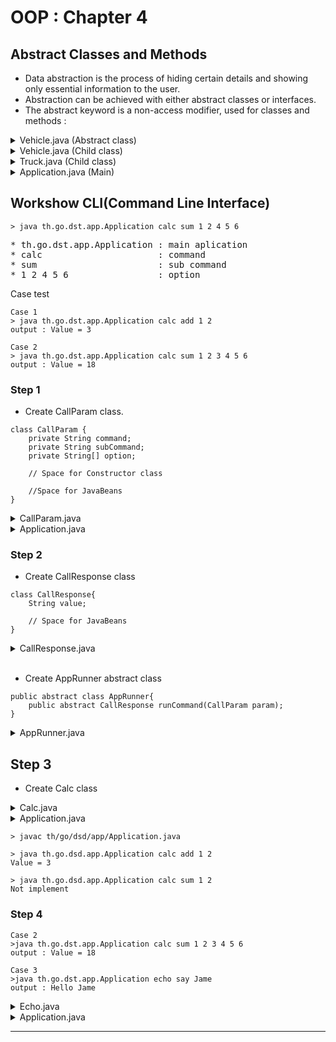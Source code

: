 # OOP : Chapter 4

## Abstract Classes and Methods
- Data abstraction is the process of hiding certain details and showing only essential information to the user.
- Abstraction can be achieved with either abstract classes or interfaces.
- The abstract keyword is a non-access modifier, used for classes and methods :

<details>
<summary>Vehicle.java (Abstract class)</summary>

```
package th.go.dsd.util;

public abstract class Vehicle {                 //  abstract class
    protected String brand = "Ford";            

    //  abstract method
    abstract public String getInfo();                  
    abstract public String sayHi();
}
```
</details>

<details>
<summary>Vehicle.java (Child class)</summary>

```
package th.go.dsd.util;

public class Car extends Vehicle {          // exteds
    private String modelName = "Mustang";

    public String getInfo(){                // <--
        return this.modelName;
    }

    public String sayHi(){
        return "Hello";
    }
}
```
</details>

<details>
<summary>Truck.java (Child class)</summary>

```
package th.go.dsd.util;

public class Truck extends Vehicle{
    // @Override is inotation
    @Override
    public String getInfo() {
        return "Hino";
    }

    @Override
    public String sayHi() {
        return "Hi from my truck";
    }
    
}
```
</details>

<details>
<summary>Application.java (Main)</summary>

```
package th.go.dsd.app;

import java.util.ArrayList;
import java.util.List;

import th.go.dsd.util.Car;
import th.go.dsd.util.Truck;
import th.go.dsd.util.Vehicle;

public class Application {
    public static void main(String[] args) {
        List<Vehicle> ver = new ArrayList<>();  // List<Car> ver --> List<Vehicle> ver
        
        Vehicle myCar = new Car();          //  Can use Vehicle myCar = new Car(); , But can't new Vehicle(); , Because It's abstract class
        // System.out.println(myCar.getInfo());
        Truck myTruck = new Truck();

        ver.add(myCar);
        ver.add(myTruck);

        showInfo(ver);
    }

    static void showInfo(List<Vehicle> verList){    // Call Abstract class
        for(Vehicle v : verList){
            System.out.println(v.getInfo());
        }
    }
}
```
</details>


## Workshow CLI(Command Line Interface)
```
> java th.go.dst.app.Application calc sum 1 2 4 5 6
```
<pre>
* th.go.dst.app.Application : main aplication
* calc                      : command
* sum                       : sub command
* 1 2 4 5 6                 : option
</pre>

Case test
```
Case 1
> java th.go.dst.app.Application calc add 1 2
output : Value = 3

Case 2
> java th.go.dst.app.Application calc sum 1 2 3 4 5 6
output : Value = 18
```

### Step 1

* Create CallParam class.
```
class CallParam {
    private String command;
    private String subCommand;
    private String[] option;

    // Space for Constructor class

    //Space for JavaBeans
}
```

<details>
<summary>CallParam.java</summary>

```
package th.go.dsd.util;

public class CallParam {
    private String command;
    private String subCommand;
    private String[] option;

    public CallParam(String[] args){
        int len = args.length;
        this.command = len > 0 ? args[0]: "Not Support";
        this.subCommand = len > 1 ? args[1] : "No Subcommand";
        if(len > 2){
            this.option = new String[len - 2];
            System.arraycopy(args, 2, this.option, 0, len - 2);
        }
    }

    // Auto generate 
    public String getCommand() {
        return command;
    }
    public void setCommand(String command) {
        this.command = command;
    }
    public String getSubCommand() {
        return subCommand;
    }
    public void setSubCommand(String subCommand) {
        this.subCommand = subCommand;
    }
    public String[] getOption() {
        return option;
    }
    public void setOption(String[] option) {
        this.option = option;
    }
}
```
</details>

<details>
<summary>Application.java</summary>

```
package th.go.dsd.app;

import th.go.dsd.util.CallParam;

public class Application {

    public static void main(String[] args) {
        // >java th.go.dst.app.Application calc add 1 2
        // output : Value = 3

        CallParam cmd1 = new CallParam(args);
        
        System.out.println(cmd1.getCommand());
        System.out.println(cmd1.getSubCommand());
        if(cmd1.getOption() != null){
            for(String option : cmd1.getOption()){
                System.out.println(option);
            }
        }
    }
}
```
</details>

### Step 2

* Create CallResponse class

```
class CallResponse{
    String value;

    // Space for JavaBeans
}
```

<details>
<summary>CallResponse.java</summary>

```
package th.go.dsd.util;

public class CallResponse {
    private String value;

    public String getValue() {
        return value;
    }

    public void setValue(String value) {
        this.value = value;
    }
}
```
</details>
</br>

* Create AppRunner abstract class

```
public abstract class AppRunner{
    public abstract CallResponse runCommand(CallParam param);
}
```

<details>
<summary>AppRunner.java</summary>

```
package th.go.dsd.util;

public abstract class AppRunner {
    public abstract CallResponse runCommand(CallParam param);
}
```
</details>

## Step 3

* Create Calc class
<details>
<summary>Calc.java</summary>

```
package th.go.dsd.util;

import java.util.ArrayList;

public class Calc extends AppRunner{
    public int add(int a, int b){   // You can change public to private
        return a + b;
    }

    public int sum(ArrayList<Integer> x){
        int sum = 0;
        for(int i = 0; i< x.size(); i++){
            sum += x.get(i);
        }
        return sum;
    }

    @Override
    public CallResponse runCommand(CallParam param) {
        CallResponse resp = new CallResponse();
        switch(param.getSubCommand()){
            case "add" :
                if(param.getOption() != null){
                    String[] opts = param.getOption();
                    int len = opts.length;
                    int a = len > 0 ? Integer.parseInt(opts[0]) : 0;
                    int b = len > 1 ? Integer.parseInt(opts[1]) : 0;
                    int c = add(a, b);
                    resp.setValue("Value = " + c);
                }
                break;
            case "sum" :
                    resp.setValue("Not implement");
                break;
            default:
            break;
        }
        return resp;
    }
}
```
</details>

<details>
<summary>Application.java</summary>

```
package th.go.dsd.app;

import java.util.HashMap;
import java.util.Map;

import th.go.dsd.util.AppRunner;
import th.go.dsd.util.Calc;
import th.go.dsd.util.CallParam;
import th.go.dsd.util.CallResponse;

public class Application {

    public static void main(String[] args) {
        CallParam cmd1 = new CallParam(args);
        Map<String, AppRunner> feature = new HashMap<>();
        feature.put("calc", new Calc());

        if(feature.containsKey(cmd1.getCommand())){
            // logic here
            AppRunner cmd = feature.get(cmd1.getCommand());
            CallResponse resp = cmd.runCommand(cmd1);
            System.out.println(resp.getValue());
        }else{
            System.out.println("Not support this command " + cmd1.getCommand());
        }
    }
}
```
</details>

```
> javac th/go/dsd/app/Application.java

> java th.go.dsd.app.Application calc add 1 2 
Value = 3

> java th.go.dsd.app.Application calc sum 1 2 
Not implement
```

### Step 4
```
Case 2
>java th.go.dst.app.Application calc sum 1 2 3 4 5 6
output : Value = 18

Case 3
>java th.go.dst.app.Application echo say Jame
output : Hello Jame
```

<details>
<summary>Echo.java</summary>

```
package th.go.dsd.util;

public class Echo extends AppRunner{
    public String say(String arg){
        return arg;
    }

    @Override
    public CallResponse runCommand(CallParam param) {
        CallResponse resp = new CallResponse();
        // logic
        switch(param.getSubCommand()){
            case "say" :
                if(param.getOption() != null){
                    String[] opts = param.getOption();
                    String result = "";
                    for(String o : opts){
                        result += say(o).concat(" ");
                    }
                    resp.setValue("Hello " + result);
                }
                break;
            default :
                break;
        }
        return resp;
    }
}
```
</details>

<details>
<summary>Application.java</summary>

```
package th.go.dsd.app;

import java.util.HashMap;
import java.util.Map;

import th.go.dsd.util.AppRunner;
import th.go.dsd.util.Calc;
import th.go.dsd.util.CallParam;
import th.go.dsd.util.CallResponse;
import th.go.dsd.util.Echo;

public class Application {

    public static void main(String[] args) {
        CallParam cmd1 = new CallParam(args);
        Map<String, AppRunner> feature = new HashMap<>();
        feature.put("calc", new Calc());
        feature.put("echo", new Echo());

        if(feature.containsKey(cmd1.getCommand())){
            AppRunner cmd = feature.get(cmd1.getCommand());
            CallResponse resp = cmd.runCommand(cmd1);
            System.out.println(resp.getValue());
        }else{
            System.out.println("Not support this command " + cmd1.getCommand());
        }
    }
}
```
</details>

---